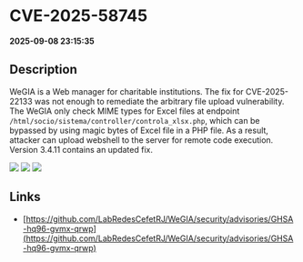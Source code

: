 # CVE-2025-58745

**2025-09-08 23:15:35**

## Description
WeGIA is a Web manager for charitable institutions. The fix for CVE-2025-22133 was not enough to remediate the arbitrary file upload vulnerability. The WeGIA only check MIME types for Excel files at endpoint `/html/socio/sistema/controller/controla_xlsx.php`, which can be bypassed by using magic bytes of Excel file in a PHP file. As a result, attacker can upload webshell to the server for remote code execution. Version 3.4.11 contains an updated fix.

![](https://img.shields.io/static/v1?label=Score&message=9.9&color=red)
![](https://img.shields.io/static/v1?label=Severity&message=CRITICAL&color=red)
![](https://img.shields.io/static/v1?label=CWE&message=RCE&color=green)

## Links
- [https://github.com/LabRedesCefetRJ/WeGIA/security/advisories/GHSA-hq96-gvmx-qrwp](https://github.com/LabRedesCefetRJ/WeGIA/security/advisories/GHSA-hq96-gvmx-qrwp)
